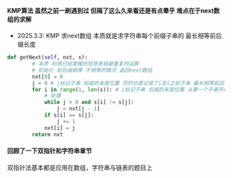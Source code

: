 #### KMP算法 虽然之前一刷遇到过 但隔了这么久来看还是有点晕乎 难点在于next数组的求解 
- 2025.3.3: KMP 求next数组
本质就是求字符串每个前缀子串的 最长相等前后缀长度
```python
def getNext(self, nxt, s):
        # 本质 利用已经掌握的信息来规避重复的运算 
        # 初始化 前后缀相等 不相等的情况 返回next数组
        nxt[0] = 0
        j = 0 # j标记子串 前缀的末尾位置 同时也是记录了i及i之前子串 最长相等前后缀的长度
        for i in range(1, len(s)): # i标记子串 后缀的末尾位置 从第一个子串开始
            # 处理
            while j > 0 and s[i] != s[j]:
                j = nxt[j - 1]
            if s[i] == s[j]:
                j += 1
            nxt[i] = j
        return nxt
```

#### 回顾了一下双指针和字符串章节 
双指针法基本都是应用在数组，字符串与链表的题目上
